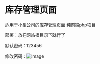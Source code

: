 # 库存管理页面
适用于小型公司的库存管理页面
纯前端php项目

部署：放在网站根目录下就行了

默认密码：123456













修改密码：![image](https://github.com/user-attachments/assets/8783cf0d-3c5a-4f31-a9d3-b2e99b4cdd43)

